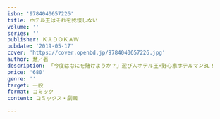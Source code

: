 ```yaml
---
isbn: '9784040657226'
title: ホテル王はそれを我慢しない
volume: ''
series: ''
publisher: ＫＡＤＯＫＡＷ
pubdate: '2019-05-17'
cover: 'https://cover.openbd.jp/9784040657226.jpg'
author: 慧／著
description: 「今度はなにを賭けようか？」遊び人ホテル王×野心家ホテルマンBL！
price: '680'
genre: ''
target: 一般
format: コミック
content: コミックス・劇画

---
```

